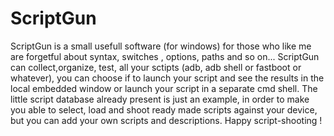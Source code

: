 # ScriptGun

ScriptGun is a small usefull software (for windows) for those who like me are forgetful about syntax, switches , options, paths and so on...
ScriptGun can collect,organize, test, all your sctipts (adb, adb shell or fastboot or whatever), you can choose if to launch your script and see the results in the local embedded window or launch your script in a separate cmd shell.
The little script database already present is just an example, in order to make you able to select, load and shoot ready made scripts against your device, but you can add your own scripts and descriptions.
Happy script-shooting !
